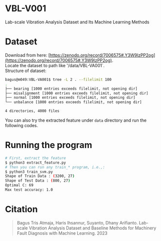 # VBL-V001
Lab-scale Vibration Analysis Dataset and Its Machine Learning Methods


# Dataset
Download from here: [https://zenodo.org/record/7006575#.Y3W9lzPP2og](https://zenodo.org/record/7006575#.Y3W9lzPP2og).  
Locate the dataset to path like '/data/VBL-VA001`.  
Structure of dataset:  
```bash
bagus@m049:VBL-VA001$ tree -L 2 . --filelimit 100
.
├── bearing [1000 entries exceeds filelimit, not opening dir]
├── misalignment [1000 entries exceeds filelimit, not opening dir]
├── normal [1000 entries exceeds filelimit, not opening dir]
└── unbalance [1000 entries exceeds filelimit, not opening dir]

4 directories, 4000 files
```


You can also try the extracted feature under `data` directory and run 
the following codes.


# Running the program
```bash
# First, extract the feature
$ python3 extract_feature.py
# Then you can run any train_* program, i.e.,:
$ python3 train_svm.py
Shape of Train Data : (3200, 27)
Shape of Test Data : (800, 27)
Optimal C: 69
Max test accuracy: 1.0
```

# Citation
> Bagus Tris Atmaja, Haris Ihsannur, Suyanto, Dhany Arifianto. Lab-scale Vibration Analysis Dataset and Baseline Methods for Machinery Fault Diagnosis with Machine Learning. 2023
